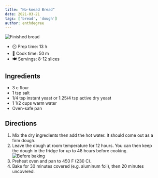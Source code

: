 ```yaml
---
title: "No-knead Bread"
date: 2021-03-21
tags: ['bread', 'dough']
author: enthdegree
---
```


![Finished bread](/pix/no-knead-bread-1.avif)

- ⏲️ Prep time: 13 h
- 🍳 Cook time: 50 m
- 🍽️ Servings: 8-12 slices

## Ingredients

- 3 c flour
- 1 tsp salt
- 1/4 tsp instant yeast or 1.25/4 tsp active dry yeast
- 1 1/2 cups warm water
- Oven-safe pan

## Directions

 1. Mix the dry ingredients then add the hot water. It should come out as a firm dough.
 2. Leave the dough at room temperature for 12 hours. You can then keep the dough in the fridge for up to 48 hours before cooking.
    ![Before baking](/pix/no-knead-bread-2.avif)
 3. Preheat oven and pan to 450 F (230 C).
 4. Bake for 30 minutes covered (e.g. aluminum foil), then 20 minutes uncovered.

